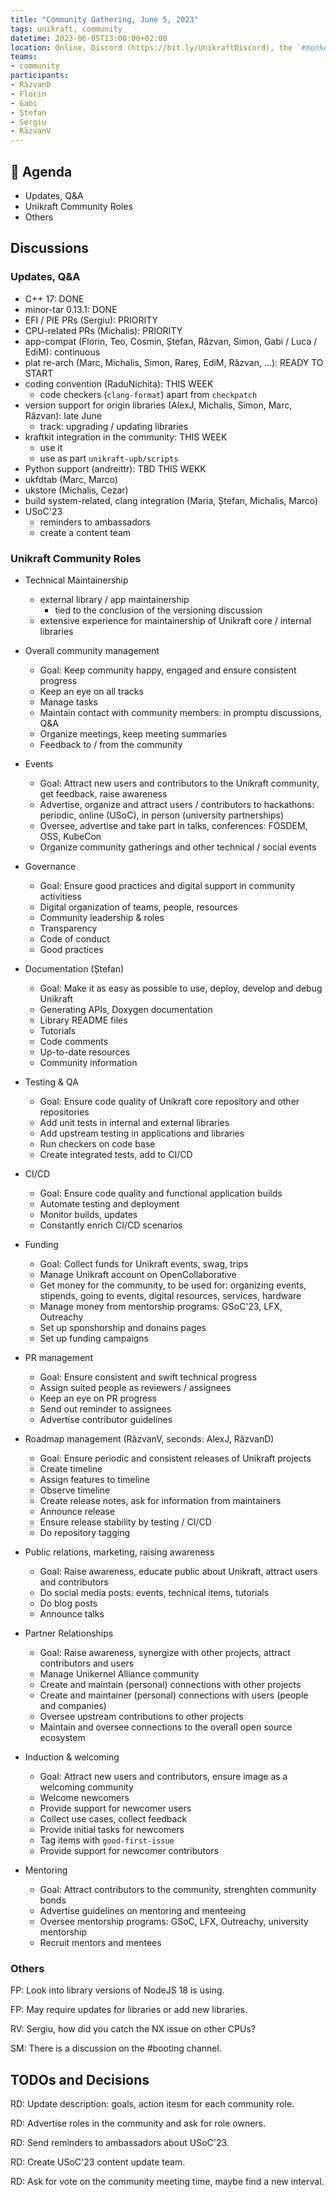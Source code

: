 ```yaml
---
title: "Community Gathering, June 5, 2023"
tags: unikraft, community
datetime: 2023-06-05T13:00:00+02:00
location: Online, Discord (https://bit.ly/UnikraftDiscord), the `#monkey-business` voice channel
teams:
- community
participants:
- RăzvanD
- Florin
- Gabi
- Ștefan
- Sergiu
- RăzvanV
---
```


## :dart: Agenda

* Updates, Q&A
* Unikraft Community Roles
* Others

## Discussions

### Updates, Q&A

- C++ 17: DONE
- minor-tar 0.13.1: DONE
- EFI / PIE PRs (Sergiu): PRIORITY
- CPU-related PRs (Michalis): PRIORITY
- app-compat (Florin, Teo, Cosmin, Ștefan, Răzvan, Simon, Gabi / Luca / EdiM): continuous
- plat re-arch (Marc, Michalis, Simon, Rareș, EdiM, Răzvan, ...): READY TO START
- coding convention (RaduNichita): THIS WEEK
  - code checkers (`clang-format`) apart from `checkpatch`
- version support for origin libraries (AlexJ, Michalis, Simon, Marc, Răzvan): late June
  - track: upgrading / updating libraries
- kraftkit integration in the community: THIS WEEK
  - use it
  - use as part `unikraft-upb/scripts`
- Python support (andreittr): TBD THIS WEKK
- ukfdtab (Marc, Marco)
- ukstore (Michalis, Cezar)
- build system-related, clang integration (Maria, Ștefan, Michalis, Marco)
- USoC'23
  - reminders to ambassadors
  - create a content team

### Unikraft Community Roles

- Technical Maintainership
  - external library / app maintainership
    - tied to the conclusion of the versioning discussion
  - extensive experience for maintainership of Unikraft core / internal libraries

- Overall community management
  - Goal: Keep community happy, engaged and ensure consistent progress
  - Keep an eye on all tracks
  - Manage tasks
  - Maintain contact with community members: in promptu discussions, Q&A
  - Organize meetings, keep meeting summaries
  - Feedback to / from the community
- Events
  - Goal: Attract new users and contributors to the Unikraft community, get feedback, raise awareness
  - Advertise, organize and attract users / contributors to hackathons: periodic, online (USoC), in person (university partnerships)
  - Oversee, advertise and take part in talks, conferences: FOSDEM, OSS, KubeCon
  - Organize community gatherings and other technical / social events
- Governance
  - Goal: Ensure good practices and digital support in community activitiess
  - Digital organization of teams, people, resources
  - Community leadership & roles
  - Transparency
  - Code of conduct
  - Good practices
- Documentation (Ștefan)
  - Goal: Make it as easy as possible to use, deploy, develop and debug Unikraft
  - Generating APIs, Doxygen documentation
  - Library README files
  - Tutorials
  - Code comments
  - Up-to-date resources
  - Community information
- Testing & QA
  - Goal: Ensure code quality of Unikraft core repository and other repositories
  - Add unit tests in internal and external libraries
  - Add upstream testing in applications and libraries
  - Run checkers on code base
  - Create integrated tests, add to CI/CD
- CI/CD
  - Goal: Ensure code quality and functional application builds
  - Automate testing and deployment
  - Monitor builds, updates
  - Constantly enrich CI/CD scenarios
- Funding
  - Goal: Collect funds for Unikraft events, swag, trips
  - Manage Unikraft account on OpenCollaborative
  - Get money for the community, to be used for: organizing events, stipends, going to events, digital resources, services, hardware
  - Manage money from mentorship programs: GSoC'23, LFX, Outreachy
  - Set up sponshorship and donains pages
  - Set up funding campaigns
- PR management
  - Goal: Ensure consistent and swift technical progress
  - Assign suited people as reviewers / assignees
  - Keep an eye on PR progress
  - Send out reminder to assignees
  - Advertise contributor guidelines
- Roadmap management (RăzvanV, seconds: AlexJ, RăzvanD)
  - Goal: Ensure periodic and consistent releases of Unikraft projects
  - Create timeline
  - Assign features to timeline
  - Observe timeline
  - Create release notes, ask for information from maintainers
  - Announce release
  - Ensure release stability by testing / CI/CD
  - Do repository tagging
- Public relations, marketing, raising awareness
  - Goal: Raise awareness, educate public about Unikraft, attract users and contributors
  - Do social media posts: events, technical items, tutorials
  - Do blog posts
  - Announce talks
- Partner Relationships
  - Goal: Raise awareness, synergize with other projects, attract contributors and users
  - Manage Unikernel Alliance community
  - Create and maintain (personal) connections with other projects
  - Create and maintainer (personal) connections with users (people and companies)
  - Oversee upstream contributions to other projects
  - Maintain and oversee connections to the overall open source ecosystem
- Induction & welcoming
  - Goal: Attract new users and contributors, ensure image as a welcoming community
  - Welcome newcomers
  - Provide support for newcomer users
  - Collect use cases, collect feedback
  - Provide initial tasks for newcomers
  - Tag items with `good-first-issue`
  - Provide support for newcomer contributors
- Mentoring
  - Goal: Attract contributors to the community, strenghten community bonds
  - Advertise guidelines on mentoring and menteeing
  - Oversee mentorship programs: GSoC, LFX, Outreachy, university mentorship
  - Recruit mentors and mentees

### Others

FP: Look into library versions of NodeJS 18 is using.

FP: May require updates for libraries or add new libraries.

RV: Sergiu, how did you catch the NX issue on other CPUs?

SM: There is a discussion on the #booting channel.

## TODOs and Decisions

RD: Update description: goals, action itesm for each community role.

RD: Advertise roles in the community and ask for role owners.

RD: Send reminders to ambassadors about USoC'23.

RD: Create USoC'23 content update team.

RD: Ask for vote on the community meeting time, maybe find a new interval.
